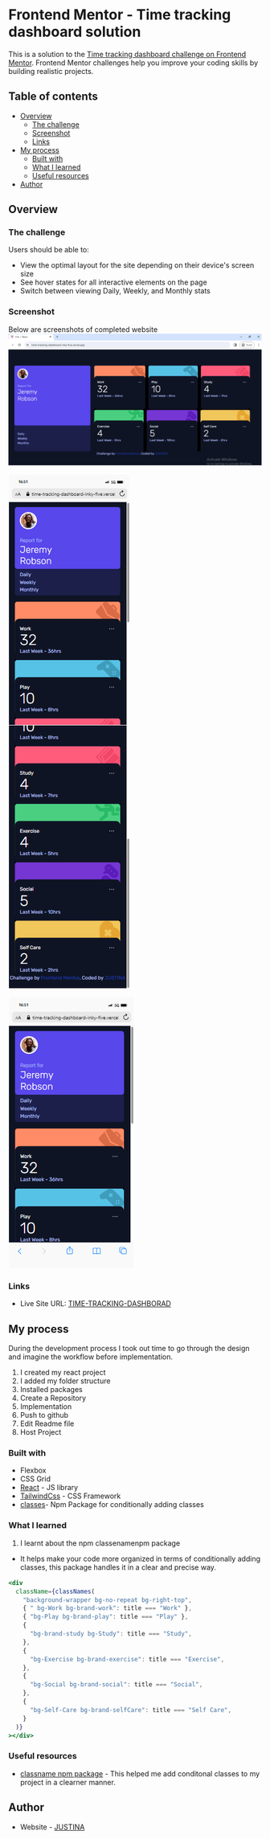 # Frontend Mentor - Time tracking dashboard solution

This is a solution to the [Time tracking dashboard challenge on Frontend Mentor](https://www.frontendmentor.io/challenges/time-tracking-dashboard-UIQ7167Jw). Frontend Mentor challenges help you improve your coding skills by building realistic projects.

## Table of contents

- [Overview](#overview)
  - [The challenge](#the-challenge)
  - [Screenshot](#screenshot)
  - [Links](#links)
- [My process](#my-process)
  - [Built with](#built-with)
  - [What I learned](#what-i-learned)
  - [Useful resources](#useful-resources)
- [Author](#author)

## Overview

### The challenge

Users should be able to:

- View the optimal layout for the site depending on their device's screen size
- See hover states for all interactive elements on the page
- Switch between viewing Daily, Weekly, and Monthly stats

### Screenshot

Below are screenshots of completed website
![DesktopView](./src/resources//images/desktop_view_time_tracking.PNG)

![MOBILEVIEW](./src/resources/images//mobile%20(16).png)

![MOBILEVIEW](./src//resources//images/mobile%20(15).png)





### Links

- Live Site URL: [TIME-TRACKING-DASHBORAD](https://time-tracking-dashboard-inky-five.vercel.app/)

## My process

During the development process I took out time to go through the design and imagine the workflow before implementation.

1. I created my react project
2. I added my folder structure
3. Installed packages
4. Create a Repository
5. Implementation
6. Push to github
7. Edit Readme file
8. Host Project

### Built with

- Flexbox
- CSS Grid
- [React](https://reactjs.org/) - JS library
- [TailwindCss](https://tailwindcss.com/) - CSS Framework
- [classes](https://www.npmjs.com/package/classnames)- Npm Package for conditionally adding classes

### What I learned

1. I learnt about the npm classenamenpm package

- It helps make your code more organized in terms of conditionally adding classes, this package handles it in a clear and precise way.

```jsx
<div
  className={classNames(
    "background-wrapper bg-no-repeat bg-right-top",
    { " bg-Work bg-brand-work": title === "Work" },
    { "bg-Play bg-brand-play": title === "Play" },
    {
      "bg-brand-study bg-Study": title === "Study",
    },
    {
      "bg-Exercise bg-brand-exercise": title === "Exercise",
    },
    {
      "bg-Social bg-brand-social": title === "Social",
    },
    {
      "bg-Self-Care bg-brand-selfCare": title === "Self Care",
    }
  )}
></div>
```

### Useful resources

- [ classname npm package](https://www.npmjs.com/package/classnames) - This helped me add conditonal classes to my project in a clearner manner.

## Author

- Website - [JUSTINA](https://github.com/NICKY-TECH)
